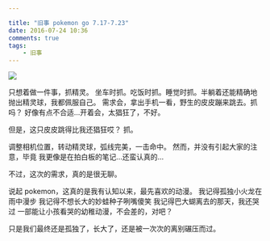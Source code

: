 ```yaml
---

title: "旧事 pokemon go 7.17-7.23"
date: 2016-07-24 10:36
comments: true
tags: 
	- 旧事
---
```


![](/assets/blogImg/diary-3.jpg)

只想着做一件事，抓精灵。
坐车时抓。吃饭时抓。睡觉时抓。半躺着还能精确地抛出精灵球，我都佩服自己。
需求会，拿出手机一看，野生的皮皮蹦来跳去。抓吗？
好像有点不合适…开着会，太猖狂了，不好。

但是，这只皮皮跳得比我还猖狂哎？
抓。

调整相机位置，转动精灵球，弧线完美，一击命中。
然而，并没有引起大家的注意，毕竟
我更像是在拍白板的笔记…还蛮认真的…

不过，这次的需求，真的是很无聊。

说起 pokemon，这真的是我有认知以来，最先喜欢的动漫。
我记得孤独小火龙在雨中漫步
我记得不想长大的妙蛙种子咧嘴傻笑
我记得巴大蝴离去的那天，我还哭过
一部能让小孩看哭的幼稚动漫，不会差的，对吧？

只是我们最终还是孤独了，长大了，还是被一次次的离别碾压而过。
